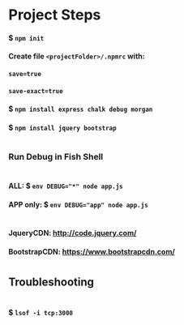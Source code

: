 
# Project Steps
#### $ `npm init`

#### Create file `<projectFolder>/.npmrc` with:
#### `save=true`
#### `save-exact=true`
#### $ `npm install express chalk debug morgan`
#### $ `npm install jquery bootstrap`

#
### Run Debug in Fish Shell
#
#### ALL: $ `env DEBUG="*" node app.js`
#### APP only: $ `env DEBUG="app" node app.js`


#
#### JqueryCDN: http://code.jquery.com/
#### BootstrapCDN: https://www.bootstrapcdn.com/

#
## Troubleshooting
#
#### $ `lsof -i tcp:3000 `
